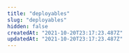 ```yaml
---
title: "deployables"
slug: "deployables"
hidden: false
createdAt: "2021-10-20T23:17:23.487Z"
updatedAt: "2021-10-20T23:17:23.487Z"
---
```

